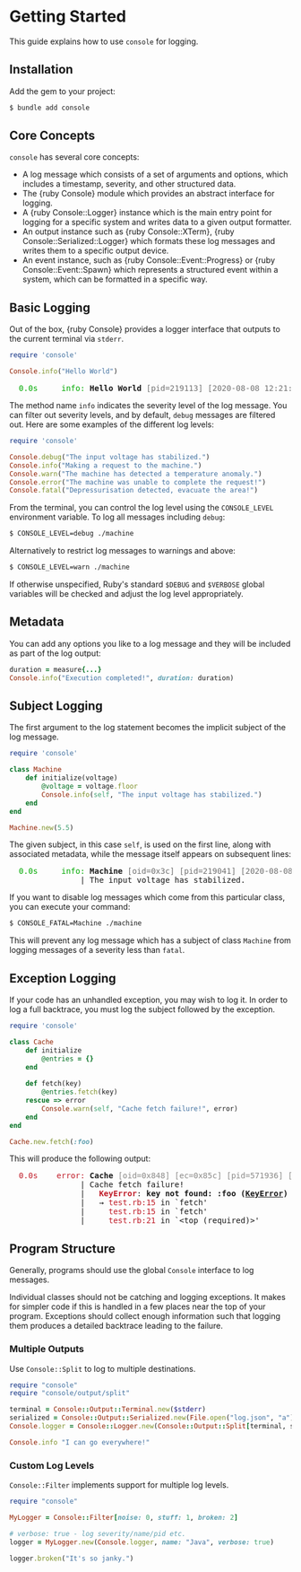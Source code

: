 # Getting Started

This guide explains how to use `console` for logging.

## Installation

Add the gem to your project:

~~~ bash
$ bundle add console
~~~

## Core Concepts

`console` has several core concepts:

- A log message which consists of a set of arguments and options, which includes a timestamp, severity, and other structured data.
- The {ruby Console} module which provides an abstract interface for logging.
- A {ruby Console::Logger} instance which is the main entry point for logging for a specific system and writes data to a given output formatter.
- An output instance such as {ruby Console::XTerm}, {ruby Console::Serialized::Logger} which formats these log messages and writes them to a specific output device.
- An event instance, such as {ruby Console::Event::Progress} or {ruby Console::Event::Spawn} which represents a structured event within a system, which can be formatted in a specific way.

## Basic Logging

Out of the box, {ruby Console}  provides a logger interface that outputs to the current terminal via `stderr`.

~~~ ruby
require 'console'

Console.info("Hello World")
~~~

<pre>
<font color="#00AA00">  0.0s     info:</font> <b>Hello World</b> <font color="#717171">[pid=219113] [2020-08-08 12:21:26 +1200]</font>
</pre>

The method name `info` indicates the severity level of the log message. You can filter out severity levels, and by default, `debug` messages are filtered out. Here are some examples of the different log levels:

~~~ ruby
require 'console'

Console.debug("The input voltage has stabilized.")
Console.info("Making a request to the machine.")
Console.warn("The machine has detected a temperature anomaly.")
Console.error("The machine was unable to complete the request!")
Console.fatal("Depressurisation detected, evacuate the area!")
~~~

From the terminal, you can control the log level using the `CONSOLE_LEVEL` environment variable. To log all messages including `debug`:

~~~ bash
$ CONSOLE_LEVEL=debug ./machine
~~~

Alternatively to restrict log messages to warnings and above:

~~~ bash
$ CONSOLE_LEVEL=warn ./machine
~~~

If otherwise unspecified, Ruby's standard `$DEBUG` and `$VERBOSE` global variables will be checked and adjust the log level appropriately.

## Metadata

You can add any options you like to a log message and they will be included as part of the log output:

~~~ ruby
duration = measure{...}
Console.info("Execution completed!", duration: duration)
~~~

## Subject Logging

The first argument to the log statement becomes the implicit subject of the log message.

~~~ ruby
require 'console'

class Machine
	def initialize(voltage)
		@voltage = voltage.floor
		Console.info(self, "The input voltage has stabilized.")
	end
end

Machine.new(5.5)
~~~

The given subject, in this case `self`, is used on the first line, along with associated metadata, while the message itself appears on subsequent lines:

<pre>
<font color="#00AA00">  0.0s     info:</font> <b>Machine</b> <font color="#717171">[oid=0x3c] [pid=219041] [2020-08-08 12:17:33 +1200]</font>
               | The input voltage has stabilized.
</pre>

If you want to disable log messages which come from this particular class, you can execute your command:

~~~ bash
$ CONSOLE_FATAL=Machine ./machine
~~~

This will prevent any log message which has a subject of class `Machine` from logging messages of a severity less than `fatal`.

## Exception Logging

If your code has an unhandled exception, you may wish to log it. In order to log a full backtrace, you must log the subject followed by the exception.

~~~ ruby
require 'console'

class Cache
	def initialize
		@entries = {}
	end
	
	def fetch(key)
		@entries.fetch(key)
	rescue => error
		Console.warn(self, "Cache fetch failure!", error)
	end
end

Cache.new.fetch(:foo)
~~~

This will produce the following output:

<pre><font color="#C01C28">  0.0s    error:</font> <b>Cache</b> <font color="#8B8A88">[oid=0x848] [ec=0x85c] [pid=571936] [2024-05-03 10:55:11 +1200]</font>
               | Cache fetch failure!
               |   <font color="#C01C28"><b>KeyError</b></font>: <b>key not found: :foo (</b><u style="text-decoration-style:solid"><b>KeyError</b></u><b>)</b>
               |   → <font color="#C01C28">test.rb:15</font> in `fetch&apos;
               |     <font color="#C01C28">test.rb:15</font> in `fetch&apos;
               |     <font color="#C01C28">test.rb:21</font> in `&lt;top (required)&gt;&apos;
</pre>

## Program Structure

Generally, programs should use the global `Console` interface to log messages.

Individual classes should not be catching and logging exceptions. It makes for simpler code if this is handled in a few places near the top of your program. Exceptions should collect enough information such that logging them produces a detailed backtrace leading to the failure.

### Multiple Outputs

Use `Console::Split` to log to multiple destinations.

``` ruby
require "console"
require "console/output/split"

terminal = Console::Output::Terminal.new($stderr)
serialized = Console::Output::Serialized.new(File.open("log.json", "a"))
Console.logger = Console::Logger.new(Console::Output::Split[terminal, serialized])

Console.info "I can go everywhere!"
```

### Custom Log Levels

`Console::Filter` implements support for multiple log levels.

``` ruby
require "console"

MyLogger = Console::Filter[noise: 0, stuff: 1, broken: 2]

# verbose: true - log severity/name/pid etc.
logger = MyLogger.new(Console.logger, name: "Java", verbose: true)

logger.broken("It's so janky.")
```

